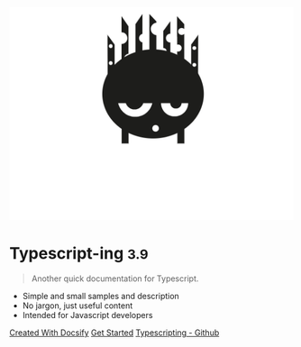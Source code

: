 
![logo](_media/avatar2.png)

# Typescript-ing <small>3.9</small>

> Another quick documentation for Typescript.

- Simple and small samples and description
- No jargon, just useful content
- Intended for Javascript developers


[Created With Docsify](https://github.com/docsifyjs/docsify/) 
[Get Started](README.md)
[Typescripting - Github](https://github.com/ayhanyildiz/typescripting/)
